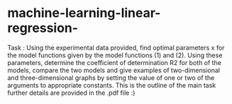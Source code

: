 # machine-learning-linear-regression-
Task :
Using the experimental data provided, find optimal parameters x for the model functions given by the model functions (1) and (2). Using these parameters, determine the coefficient of determination R2 for both of the models, compare the two models and give examples of two-dimensional and three-dimensional graphs by setting the value of one or two of the arguments to appropriate constants.
This is the outline of the main task further details are provided in the .pdf file :)
